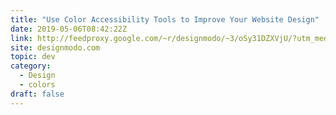 ```yaml
---
title: "Use Color Accessibility Tools to Improve Your Website Design"
date: 2019-05-06T08:42:22Z
link: http://feedproxy.google.com/~r/designmodo/~3/oSy31DZXVjU/?utm_medium=RSS&utm_source=news.12bit.vn
site: designmodo.com
topic: dev
category:
  - Design
  - colors
draft: false
---
```


